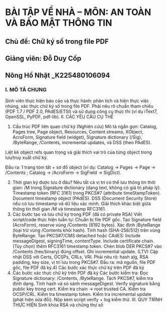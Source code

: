 # BÀI TẬP VỀ NHÀ – MÔN: AN TOÀN VÀ BẢO MẬT THÔNG TIN
## Chủ đề: Chữ ký số trong file PDF
## Giảng viên: Đỗ Duy Cốp
## Nông Hồ Nhật _K225480106094
### I. MÔ TẢ CHUNG

Sinh viên thực hiện báo cáo và thực hành: phân tích và hiện thực việc nhúng, xác thực chữ ký số trong file PDF.
Phải nêu rõ chuẩn tham chiếu (PDF 1.7 / PDF 2.0, PAdES/ETSI) và sử dụng công cụ thực thi (ví dụ iText7, OpenSSL, PyPDF, pdf-lib). II. CÁC YÊU CẦU CỤ THỂ
1) Cấu trúc PDF liên quan chữ ký (Nghiên cứu)
Mô tả ngắn gọn: Catalog, Pages tree, Page object, Resources, Content streams, XObject, AcroForm, Signature field (widget), Signature dictionary (/Sig), /ByteRange, /Contents, incremental updates, và DSS (theo PAdES).

Liệt kê object refs quan trọng và giải thích vai trò của từng object trong lưu/truy xuất chữ ký.

Đầu ra: 1 trang tóm tắt + sơ đồ object (ví dụ: Catalog → Pages → Page → /Contents ; Catalog → /AcroForm → SigField → SigDict).

2) Thời gian ký được lưu ở đâu?
Nêu tất cả vị trí có thể lưu thông tin thời gian:
/M trong Signature dictionary (dạng text, không có giá trị pháp lý).
Timestamp token (RFC 3161) trong PKCS#7 (attribute timeStampToken).
Document timestamp object (PAdES).
DSS (Document Security Store) nếu có lưu timestamp và dữ liệu xác minh.
Giải thích khác biệt giữa thông tin thời gian /M và timestamp RFC3161.
3) Các bước tạo và lưu chữ ký trong PDF (đã có private RSA)
Viết script/code thực hiện tuần tự:
Chuẩn bị file PDF gốc.
Tạo Signature field (AcroForm), reserve vùng /Contents (8192 bytes).
Xác định /ByteRange (loại trừ vùng /Contents khỏi hash).
Tính hash (SHA-256/512) trên vùng ByteRange.
Tạo PKCS#7/CMS detached hoặc CAdES:
Include messageDigest, signingTime, contentType.
Include certificate chain.
(Tùy chọn) thêm RFC3161 timestamp token.
Chèn blob DER PKCS#7 vào /Contents (hex/binary) đúng offset.
Ghi incremental update.
(LTV) Cập nhật DSS với Certs, OCSPs, CRLs, VRI.
Phải nêu rõ: hash alg, RSA padding, key size, vị trí lưu trong PKCS#7.
Đầu ra: mã nguồn, file PDF gốc, file PDF đã ký.4) Các bước xác thực chữ ký trên PDF đã ký
4) Các bước xác thực chữ ký trên PDF đã ký
Các bước kiểm tra:
Đọc Signature dictionary: /Contents, /ByteRange.
Tách PKCS#7, kiểm tra định dạng.
Tính hash và so sánh messageDigest.
Verify signature bằng public key trong cert.
Kiểm tra chain → root trusted CA.
Kiểm tra OCSP/CRL.
Kiểm tra timestamp token.
Kiểm tra incremental update (phát hiện sửa đổi).
Nộp kèm script verify + log kiểm thử. III. QUY TRÌNH THỰC HIỆN
Sinh khóa RSA và chứng thư số
